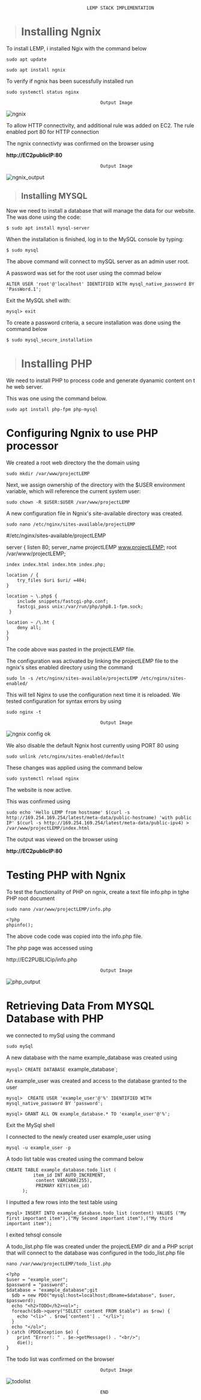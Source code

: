                                   LEMP STACK IMPLEMENTATION

>#  Installing Ngnix 

  To install LEMP, i installed Ngix with the command below

`sudo apt update`

`sudo apt install ngnix`

To verify if ngnix has been sucessfully installed run 

`sudo systemctl status nginx`

                                       Output Image

 ![ngnix](Images/Systemctl%20Output%20ngnix.png)                                      

To allow HTTP connectivity, and additional rule was added on EC2. 
The rule enabled port 80 for HTTP connection 

The ngnix connectivty was confirmed on the browser using 

**http://EC2publicIP:80**

                                       Output Image

![ngnix_output](Images/ngnix%20browser%20output.png)


> ## Installing MYSQL

Now we need to install a database that will manage the data for our website. The was done using the code: 

`$ sudo apt install mysql-server`

When the installation is finished, log in to the MySQL console by typing:

`$ sudo mysql`

The above command will connect to mySQL server as an admin user root. 

A password was set for the root user using the commad below

`ALTER USER 'root'@'localhost' IDENTIFIED WITH mysql_native_password BY 'PassWord.1';`

Exit the MySQL shell with:

`mysql> exit`

To create a password criteria, a secure installation was done using the command below 

`$ sudo mysql_secure_installation`

>#  Installing PHP

We need to install PHP to process code and generate dyanamic content on t he web server. 

This was one using the command below. 

`sudo apt install php-fpm php-mysql`

# Configuring Ngnix to use PHP processor

We created a root web directory the the domain using 

`sudo mkdir /var/www/projectLEMP`

Next, we assign ownership of the directory with the $USER environment variable, which will reference the current system user:

`sudo chown -R $USER:$USER /var/www/projectLEMP`

A new configuration file in Ngnix's site-available directory was created. 

`sudo nano /etc/nginx/sites-available/projectLEMP`

#/etc/nginx/sites-available/projectLEMP

server {
    listen 80;
    server_name projectLEMP www.projectLEMP;
    root /var/www/projectLEMP;

    index index.html index.htm index.php;

    location / {
        try_files $uri $uri/ =404;
    }

    location ~ \.php$ {
        include snippets/fastcgi-php.conf;
        fastcgi_pass unix:/var/run/php/php8.1-fpm.sock;
     }

    location ~ /\.ht {
        deny all;
    } 
    }
The code above was pasted in the projectLEMP file.

The configuration was activated by linking the projectLEMP file to the ngnix's sites enabled directory using the command

`sudo ln -s /etc/nginx/sites-available/projectLEMP /etc/nginx/sites-enabled/`

This will tell Nginx to use the configuration next time it is reloaded. We  tested configuration for syntax errors by using

`sudo nginx -t`

                                       Output Image
![ngnix config ok](Images/ngnix%20config%20ok.png)

We also disable the default Ngnix host currently using PORT 80 using 

`sudo unlink /etc/nginx/sites-enabled/default`

These changes was applied using the command below

`sudo systemctl reload nginx`

The website is now active. 

This was confirmed using 

`sudo echo 'Hello LEMP from hostname' $(curl -s http://169.254.169.254/latest/meta-data/public-hostname) 'with public IP' $(curl -s http://169.254.169.254/latest/meta-data/public-ipv4) > /var/www/projectLEMP/index.html`

The output was viewed on the browser using 

**http://EC2publicIP:80**


 # Testing PHP with Ngnix

To test the functionality of PHP on ngnix, create a text file info.php in tghe PHP root document 

`sudo nano /var/www/projectLEMP/info.php`

```
<?php
phpinfo();
```
The above code code was copied into the info.php file.

The php page was accessed using 

http://EC2PUBLICip/info.php

                                       Output Image
![php_output](Images/Php%20output.png)


# Retrieving Data From MYSQL Database with PHP

we connected to mySql using the command 

`sudo mySql`

A new database  with the name example_database was created using

`mysql> CREATE DATABASE `example_database`;

An example_user was created and access to the database granted to the user

`mysql>  CREATE USER 'example_user'@'%' IDENTIFIED WITH mysql_native_password BY 'password';`

`mysql> GRANT ALL ON example_database.* TO 'example_user'@'%';`

Exit the MySql shell

I connected to the newly created user example_user using 

`mysql -u example_user -p`

A todo list table was created using the command below

```
CREATE TABLE example_database.todo_list (
          item_id INT AUTO_INCREMENT,
           content VARCHAR(255),
           PRIMARY KEY(item_id)
      );
````

  I inputted a few rows into the test table using 

  `mysql> INSERT INTO example_database.todo_list (content) VALUES ("My first important item"),("My Second important item"),("My third important item");`

I exited tehsql console

A todo_list.php file was created under the projectLEMP dir and a PHP script that will connect to the database was configured in the todo_list.php file

`nano /var/www/projectLEMP/todo_list.php`

```
<?php
$user = "example_user";
$password = "password";
$database = "example_database";git 
  $db = new PDO("mysql:host=localhost;dbname=$database", $user, $password);
  echo "<h2>TODO</h2><ol>";
  foreach($db->query("SELECT content FROM $table") as $row) {
    echo "<li>" . $row['content'] . "</li>";
  }
  echo "</ol>";
} catch (PDOException $e) {
    print "Error!: " . $e->getMessage() . "<br/>";
    die();
}
```
The todo list was confirmed on the browser

                                       Output Image

![todolist](/Projetcs/Project%202%20LEMP%20STACK/Images/todo.php.png)

                                       END

